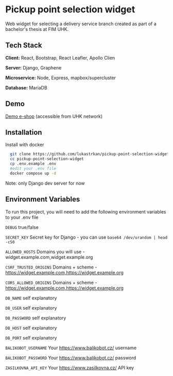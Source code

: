 
# Pickup point selection widget

Web widget for selecting a delivery service branch created as part of a bachelor's thesis at FIM UHK.


## Tech Stack

**Client:** React, Bootstrap, React Leafler, Apollo Clien

**Server:** Django, Graphene

**Microservice:** Node, Express, mapbox/supercluster

**Database:** MariaDB


## Demo

[Demo e-shop](https://demo.ltrk.dev/) (accessible from UHK network)


## Installation

Install with docker

```bash
  git clone https://github.com/lukastrkan/pickup-point-selection-widget
  cc pickup-point-selection-widget
  cp .env.example .env
  #edit your .env file
  docker compose up -d
```
    
Note: only Django dev server for now
## Environment Variables

To run this project, you will need to add the following environment variables to your .env file

`DEBUG` true/false

`SECRET_KEY` Secret key for Django - you can use `base64 /dev/urandom | head -c50`

`ALLOWED_HOSTS` Domains you will use - widget.example.com,widget.example.org

`CSRF_TRUSTED_ORIGINS` Domains + scheme - https://widget.example.com,https://widget.example.org

`CORS_ALLOWED_ORIGINS` Domains + scheme - https://widget.example.com,https://widget.example.org

`DB_NAME` self explanatory

`DB_USER` self explanatory

`DB_PASSWORD` self explanatory

`DB_HOST` self explanatory

`DB_PORT` self explanatory

`BALIKOBOT_USERNAME` Your https://www.balikobot.cz/ username

`BALIKOBOT_PASSWORD` Your https://www.balikobot.cz/ password

`ZASILKOVNA_API_KEY` Your https://www.zasilkovna.cz/ API key

